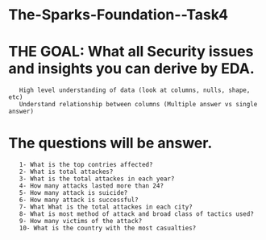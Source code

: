 # The-Sparks-Foundation--Task4
# THE GOAL: What all Security issues and insights you can derive by EDA.
       High level understanding of data (look at columns, nulls, shape, etc)
       Understand relationship between columns (Multiple answer vs single answer)
# The questions will be answer.
       1- What is the top contries affected?
       2- What is total attackes?
       3- What is the total attackes in each year?
       4- How many attacks lasted more than 24?
       5- How many attack is suicide?
       6- How many attack is successful?
       7- What What is the total attackes in each city?
       8- What is most method of attack and broad class of tactics used?
       9- How many victims of the attack?
       10- What is the country with the most casualties?
